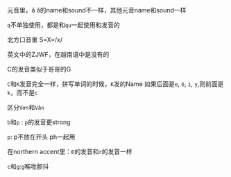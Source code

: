 元音里，ă â的name和sound不一样，其他元音name和sound一样



`q`不单独使用，都是和`qu`一起使用和发音的

北方口音重  S=X=/x/

英文中的ZJWF，在越南语中是没有的

C的发音类似于哥哥的G

`C`和`K`发音完全一样，拼写单词的时候，`K`发的Name
如果后面是`e`, `ê`, `i`, `y`,则前面是`k`，而不是`c`


区分`Vơn`和`Vân`

`b`和`p` :
`p`的发音更strong

`p`: p不放在开头
ph一起用

在northern accent里：`Đ`的发音和`r`的发音一样

`c`和`g`:`g`喉咙颤抖



